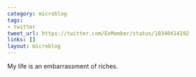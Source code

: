 ```yaml
---
category: microblog
tags:
- twitter
tweet_url: https://twitter.com/ExMember/status/10340414192
links: []
layout: microblog
---
```

My life is an embarrassment of riches.
